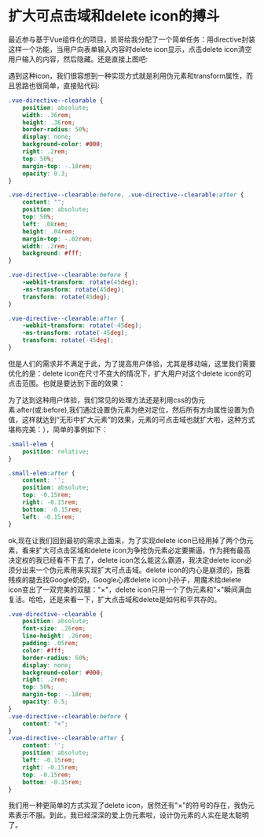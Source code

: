 # 扩大可点击域和delete icon的搏斗

最近参与基于Vue组件化的项目，凯哥给我分配了一个简单任务：用directive封装这样一个功能，当用户向表单输入内容时delete icon显示，点击delete icon清空用户输入的内容，然后隐藏。还是直接上图吧:

遇到这种icon，我们很容想到一种实现方式就是利用伪元素和transform属性，而且思路也很简单，直接贴代码:

```css
.vue-directive--clearable {
    position: absolute;
    width: .36rem;
    height: .36rem;
    border-radius: 50%;
    display: none;
    background-color: #000;
    right: .2rem;
    top: 50%;
    margin-top: -.18rem;
    opacity: 0.3;
}

.vue-directive--clearable:before, .vue-directive--clearable:after {
    content: "";
    position: absolute;
    top: 50%;
    left: .08rem;
    height: .04rem;
    margin-top: -.02rem;
    width: .2rem;
    background: #fff;
}

.vue-directive--clearable:before {
    -webkit-transform: rotate(45deg);
    -ms-transform: rotate(45deg);
    transform: rotate(45deg);
}

.vue-directive--clearable:after {
    -webkit-transform: rotate(-45deg);
    -ms-transform: rotate(-45deg);
    transform: rotate(-45deg);
}
```

但是人们的需求并不满足于此，为了提高用户体验，尤其是移动端，这里我们需要优化的是：delete icon在尺寸不变大的情况下，扩大用户对这个delete icon的可点击范围。也就是要达到下面的效果：


为了达到这种用户体验，我们常见的处理方法还是利用css的伪元素:after(或:before),我们通过设置伪元素为绝对定位，然后所有方向属性设置为负值，这样就达到“无形中扩大元素”的效果，元素的可点击域也就扩大啦，这种方式堪称完美：），简单的事例如下：

```css
.small-elem {
    position: relative;
}

.small-elem:after {
    content: '';
    position: absolute;
    top: -0.15rem;
    right: -0.15rem;
    bottom: -0.15rem;
    left: -0.15rem;
}
```

 ok,现在让我们回到最初的需求上面来，为了实现delete icon已经用掉了两个伪元素，看来扩大可点击区域和delete icon为争抢伪元素必定要撕逼，作为拥有最高决定权的我已经看不下去了，delete icon怎么能这么霸道，我决定delete icon必须分出来一个伪元素用来实现扩大可点击域。delete icon的内心是崩溃的，拖着残疾的腿去找Google奶奶，Google心疼delete icon小孙子，用魔术给delete icon变出了一双完美的双腿："×"，delete icon只用一个了伪元素和"×"瞬间满血复活。哈哈，还是来看一下，扩大点击域和delete是如何和平共存的。

```css
.vue-directive--clearable {
    position: absolute;
    font-size: .26rem;
    line-height: .26rem;
    padding: .05rem;
    color: #fff;
    border-radius: 50%;
    display: none;
    background-color: #000;
    right: .2rem;
    top: 50%;
    margin-top: -.18rem;
    opacity: 0.5;  
}
.vue-directive--clearable:before {
    content: "×";
}
.vue-directive--clearable:after {
    content: '';
    position: absolute;
    left: -0.15rem;
    right: -0.15rem;
    top: -0.15rem;
    bottom: -0.15rem;
}
```

我们用一种更简单的方式实现了delete icon，居然还有"×"的符号的存在，我伪元素表示不服。到此，我已经深深的爱上伪元素啦，设计伪元素的人实在是太聪明了。
